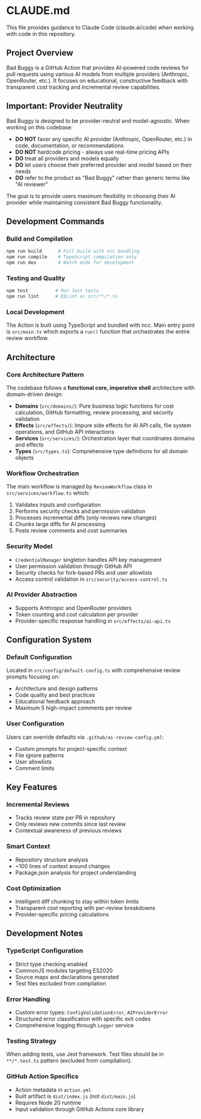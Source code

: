 # CLAUDE.md

This file provides guidance to Claude Code (claude.ai/code) when working with code in this repository.

## Project Overview

Bad Buggy is a GitHub Action that provides AI-powered code reviews for pull requests using various AI models from multiple providers (Anthropic, OpenRouter, etc.). It focuses on educational, constructive feedback with transparent cost tracking and incremental review capabilities.

## Important: Provider Neutrality

Bad Buggy is designed to be provider-neutral and model-agnostic. When working on this codebase:

- **DO NOT** favor any specific AI provider (Anthropic, OpenRouter, etc.) in code, documentation, or recommendations
- **DO NOT** hardcode pricing - always use real-time pricing APIs
- **DO** treat all providers and models equally
- **DO** let users choose their preferred provider and model based on their needs
- **DO** refer to the product as "Bad Buggy" rather than generic terms like "AI reviewer"

The goal is to provide users maximum flexibility in choosing their AI provider while maintaining consistent Bad Buggy functionality.

## Development Commands

### Build and Compilation
```bash
npm run build      # Full build with ncc bundling
npm run compile    # TypeScript compilation only  
npm run dev        # Watch mode for development
```

### Testing and Quality
```bash
npm test          # Run Jest tests
npm run lint      # ESLint on src/**/*.ts
```

### Local Development
The Action is built using TypeScript and bundled with ncc. Main entry point is `src/main.ts` which exports a `run()` function that orchestrates the entire review workflow.

## Architecture

### Core Architecture Pattern
The codebase follows a **functional core, imperative shell** architecture with domain-driven design:

- **Domains** (`src/domains/`): Pure business logic functions for cost calculation, GitHub formatting, review processing, and security validation
- **Effects** (`src/effects/`): Impure side effects for AI API calls, file system operations, and GitHub API interactions  
- **Services** (`src/services/`): Orchestration layer that coordinates domains and effects
- **Types** (`src/types.ts`): Comprehensive type definitions for all domain objects

### Workflow Orchestration
The main workflow is managed by `ReviewWorkflow` class in `src/services/workflow.ts` which:
1. Validates inputs and configuration
2. Performs security checks and permission validation
3. Processes incremental diffs (only reviews new changes)
4. Chunks large diffs for AI processing
5. Posts review comments and cost summaries

### Security Model
- `CredentialManager` singleton handles API key management
- User permission validation through GitHub API
- Security checks for fork-based PRs and user allowlists
- Access control validation in `src/security/access-control.ts`

### AI Provider Abstraction
- Supports Anthropic and OpenRouter providers
- Token counting and cost calculation per provider
- Provider-specific response handling in `src/effects/ai-api.ts`

## Configuration System

### Default Configuration
Located in `src/config/default-config.ts` with comprehensive review prompts focusing on:
- Architecture and design patterns
- Code quality and best practices  
- Educational feedback approach
- Maximum 5 high-impact comments per review

### User Configuration
Users can override defaults via `.github/ai-review-config.yml`:
- Custom prompts for project-specific context
- File ignore patterns
- User allowlists
- Comment limits

## Key Features

### Incremental Reviews
- Tracks review state per PR in repository
- Only reviews new commits since last review
- Contextual awareness of previous reviews

### Smart Context
- Repository structure analysis
- ~100 lines of context around changes
- Package.json analysis for project understanding

### Cost Optimization
- Intelligent diff chunking to stay within token limits
- Transparent cost reporting with per-review breakdowns
- Provider-specific pricing calculations

## Development Notes

### TypeScript Configuration
- Strict type checking enabled
- CommonJS modules targeting ES2020
- Source maps and declarations generated
- Test files excluded from compilation

### Error Handling
- Custom error types: `ConfigValidationError`, `AIProviderError`
- Structured error classification with specific exit codes
- Comprehensive logging through `Logger` service

### Testing Strategy
When adding tests, use Jest framework. Test files should be in `**/*.test.ts` pattern (excluded from compilation).

### GitHub Action Specifics
- Action metadata in `action.yml` 
- Built artifact is `dist/index.js` (not `dist/main.js`)
- Requires Node 20 runtime
- Input validation through GitHub Actions core library